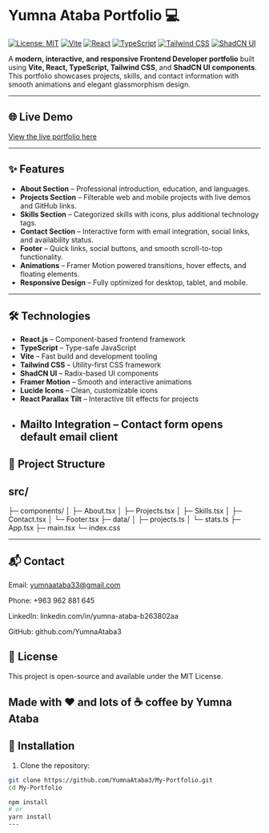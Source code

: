 # Yumna Ataba Portfolio 💻

[![License: MIT](https://img.shields.io/badge/License-MIT-blue.svg)](LICENSE)
[![Vite](https://img.shields.io/badge/Vite-3.0.0-yellow)](https://vitejs.dev/)
[![React](https://img.shields.io/badge/React-18.3-blue)](https://reactjs.org/)
[![TypeScript](https://img.shields.io/badge/TypeScript-5.8-blue)](https://www.typescriptlang.org/)
[![Tailwind CSS](https://img.shields.io/badge/TailwindCSS-3.4.17-blue)](https://tailwindcss.com/)
[![ShadCN UI](https://img.shields.io/badge/ShadCN-UI-purple)](https://shadcn.com/)

A **modern, interactive, and responsive Frontend Developer portfolio** built using **Vite, React, TypeScript, Tailwind CSS**, and **ShadCN UI components**. This portfolio showcases projects, skills, and contact information with smooth animations and elegant glassmorphism design.

---

## 🌐 Live Demo

[View the live portfolio here](https://YumnaAtaba3.github.io/My-Portfolio)

---

## ✨ Features

- **About Section** – Professional introduction, education, and languages.  
- **Projects Section** – Filterable web and mobile projects with live demos and GitHub links.  
- **Skills Section** – Categorized skills with icons, plus additional technology tags.  
- **Contact Section** – Interactive form with email integration, social links, and availability status.  
- **Footer** – Quick links, social buttons, and smooth scroll-to-top functionality.  
- **Animations** – Framer Motion powered transitions, hover effects, and floating elements.  
- **Responsive Design** – Fully optimized for desktop, tablet, and mobile.  

---

## 🛠 Technologies

- **React.js** – Component-based frontend framework  
- **TypeScript** – Type-safe JavaScript  
- **Vite** – Fast build and development tooling  
- **Tailwind CSS** – Utility-first CSS framework  
- **ShadCN UI** – Radix-based UI components  
- **Framer Motion** – Smooth and interactive animations  
- **Lucide Icons** – Clean, customizable icons  
- **React Parallax Tilt** – Interactive tilt effects for projects  
- **Mailto Integration** – Contact form opens default email client
  ---

## 📂 Project Structure
## src/
├─ components/
│ ├─ About.tsx
│ ├─ Projects.tsx
│ ├─ Skills.tsx
│ ├─ Contact.tsx
│ └─ Footer.tsx
├─ data/
│ ├─ projects.ts
│ └─ stats.ts
├─ App.tsx
├─ main.tsx
└─ index.css

---
## 📬 Contact

Email: yumnaataba33@gmail.com

Phone: +963 962 881 645

LinkedIn: linkedin.com/in/yumna-ataba-b263802aa

GitHub: github.com/YumnaAtaba3

## 📝 License

This project is open-source and available under the MIT License.

Made with ❤️ and lots of ☕ coffee by Yumna Ataba
---
## 🚀 Installation

1. Clone the repository:

```bash
git clone https://github.com/YumnaAtaba3/My-Portfolio.git
cd My-Portfolio

npm install
# or
yarn install
---

